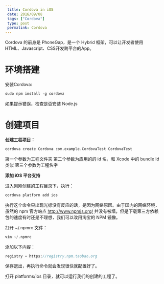 ```yaml
---
 title: Cordova in iOS
 date: 2016/09/08
 tags: ["Cordova"]
 type: post
 permalink: Cordova
---
```


Cordova 的前身是 PhoneGap，是一个 Hybrid 框架，可以让开发者使用HTML、Javascript、CSS开发跨平台的App。

<!--more-->

# 环境搭建
安装Cordova:


```ObjectiveC
sudo npm install -g cordova
```

如果提示错误，检查是否安装 Node.js

# 创建项目

**创建工程项目：**


```ObjectiveC
cordova create Cordova com.example.CordovaTest CordovaTest
```
第一个参数为工程文件夹
第二个参数为应用的的 id 名，和 Xcode 中的 bundle Id 类似
第三个参数为工程名字

**添加 iOS 平台支持**

进入刚刚创建的工程目录下，执行：


```ObjectiveC
cordova platform add ios
```

执行这个命令只出现光标没有反应的话，是因为网络原因。由于国内的网络环境，虽然的 npm 官方站点 http://www.npmjs.org/ 并没有被墙，但是下载第三方依赖包的速度有时还是不理想，我们可以改用淘宝的 NPM 镜像。

打开 ~/.npmrc 文件：


```ObjectiveC
vim ~/.npmrc
```

添加以下内容：


```ObjectiveC
registry = https://registry.npm.taobao.org
```

保存退出，再执行命令就会发现很快就配置好了。

打开 platforms/ios 目录，就可以运行我们的创建的工程了。













